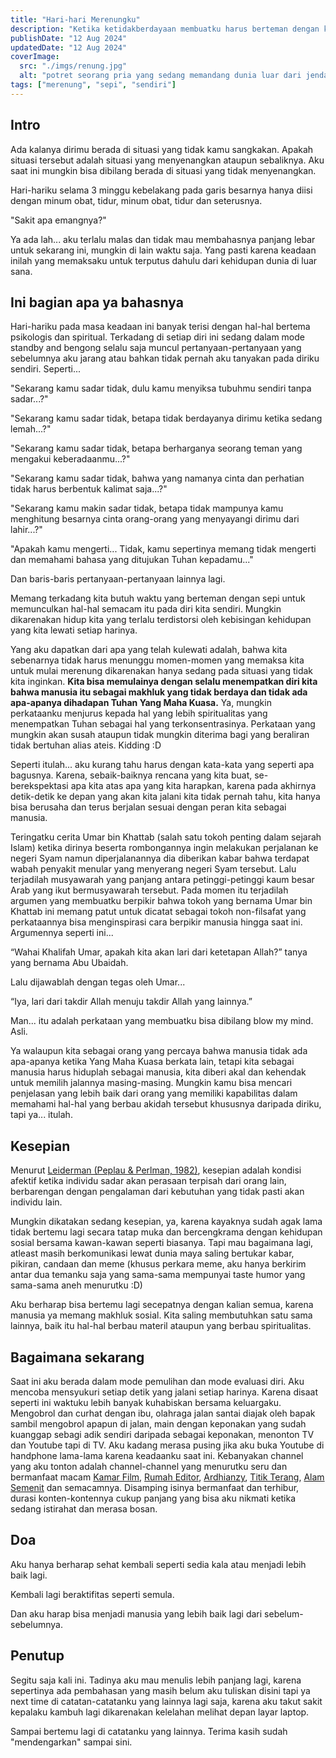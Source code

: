 ```yaml
---
title: "Hari-hari Merenungku"
description: "Ketika ketidakberdayaan membuatku harus berteman dengan kesepian"
publishDate: "12 Aug 2024"
updatedDate: "12 Aug 2024"
coverImage:
  src: "./imgs/renung.jpg"
  alt: "potret seorang pria yang sedang memandang dunia luar dari jendala panjang rumahnya"
tags: ["merenung", "sepi", "sendiri"]
---
```


## Intro

Ada kalanya dirimu berada di situasi yang tidak kamu sangkakan. Apakah situasi tersebut adalah situasi yang menyenangkan ataupun sebaliknya. Aku saat ini mungkin bisa dibilang berada di situasi yang tidak menyenangkan.

Hari-hariku selama 3 minggu kebelakang pada garis besarnya hanya diisi dengan minum obat, tidur, minum obat, tidur dan seterusnya.

"Sakit apa emangnya?"

Ya ada lah... aku terlalu malas dan tidak mau membahasnya panjang lebar untuk sekarang ini, mungkin di lain waktu saja. Yang pasti karena keadaan inilah yang memaksaku untuk terputus dahulu dari kehidupan dunia di luar sana.

## Ini bagian apa ya bahasnya

Hari-hariku pada masa keadaan ini banyak terisi dengan hal-hal bertema psikologis dan spiritual. Terkadang di setiap diri ini sedang dalam mode standby and bengong selalu saja muncul pertanyaan-pertanyaan yang sebelumnya aku jarang atau bahkan tidak pernah aku tanyakan pada diriku sendiri. Seperti...

"Sekarang kamu sadar tidak, dulu kamu menyiksa tubuhmu sendiri tanpa sadar...?"

"Sekarang kamu sadar tidak, betapa tidak berdayanya dirimu ketika sedang lemah...?"

"Sekarang kamu sadar tidak, betapa berharganya seorang teman yang mengakui keberadaanmu...?"

"Sekarang kamu sadar tidak, bahwa yang namanya cinta dan perhatian tidak harus berbentuk kalimat saja...?"

"Sekarang kamu makin sadar tidak, betapa tidak mampunya kamu menghitung besarnya cinta orang-orang yang menyayangi dirimu dari lahir...?"

"Apakah kamu mengerti... Tidak, kamu sepertinya memang tidak mengerti dan memahami bahasa yang ditujukan Tuhan kepadamu..."

Dan baris-baris pertanyaan-pertanyaan lainnya lagi.

Memang terkadang kita butuh waktu yang berteman dengan sepi untuk memunculkan hal-hal semacam itu pada diri kita sendiri. Mungkin dikarenakan hidup kita yang terlalu terdistorsi oleh kebisingan kehidupan yang kita lewati setiap harinya.

Yang aku dapatkan dari apa yang telah kulewati adalah, bahwa kita sebenarnya tidak harus menunggu momen-momen yang memaksa kita untuk mulai merenung dikarenakan hanya sedang pada situasi yang tidak kita inginkan. <b>Kita bisa memulainya dengan selalu menempatkan diri kita bahwa manusia itu sebagai makhluk yang tidak berdaya dan tidak ada apa-apanya dihadapan Tuhan Yang Maha Kuasa.</b> Ya, mungkin perkataanku menjurus kepada hal yang lebih spiritualitas yang menempatkan Tuhan sebagai hal yang terkonsentrasinya. Perkataan yang mungkin akan susah ataupun tidak mungkin diterima bagi yang beraliran tidak bertuhan alias ateis. Kidding :D

Seperti itulah... aku kurang tahu harus dengan kata-kata yang seperti apa bagusnya. Karena, sebaik-baiknya rencana yang kita buat, se-berekspektasi apa kita atas apa yang kita harapkan, karena pada akhirnya detik-detik ke depan yang akan kita jalani kita tidak pernah tahu, kita hanya bisa berusaha dan terus berjalan sesuai dengan peran kita sebagai manusia.

Teringatku cerita Umar bin Khattab (salah satu tokoh penting dalam sejarah Islam) ketika dirinya beserta rombongannya ingin melakukan perjalanan ke negeri Syam namun diperjalanannya dia diberikan kabar bahwa terdapat wabah penyakit menular yang menyerang negeri Syam tersebut. Lalu terjadilah musyawarah yang panjang antara petinggi-petinggi kaum besar Arab yang ikut bermusyawarah tersebut. Pada momen itu terjadilah argumen yang membuatku berpikir bahwa tokoh yang bernama Umar bin Khattab ini memang patut untuk dicatat sebagai tokoh non-filsafat yang perkataannya bisa menginspirasi cara berpikir manusia hingga saat ini. Argumennya seperti ini...

“Wahai Khalifah Umar, apakah kita akan lari dari ketetapan Allah?” tanya yang bernama Abu Ubaidah.

Lalu dijawablah dengan tegas oleh Umar...

“Iya, lari dari takdir Allah menuju takdir Allah yang lainnya.”

Man... itu adalah perkataan yang membuatku bisa dibilang blow my mind. Asli.

Ya walaupun kita sebagai orang yang percaya bahwa manusia tidak ada apa-apanya ketika Yang Maha Kuasa berkata lain, tetapi kita sebagai manusia harus hiduplah sebagai manusia, kita diberi akal dan kehendak untuk memilih jalannya masing-masing.
Mungkin kamu bisa mencari penjelasan yang lebih baik dari orang yang memiliki kapabilitas dalam memahami hal-hal yang berbau akidah tersebut khususnya daripada diriku, tapi ya... itulah.

## Kesepian

Menurut [Leiderman (Peplau & Perlman, 1982)](https://peplau.psych.ucla.edu/wp-content/uploads/sites/141/2017/07/Perlman-Peplau-98.pdf), kesepian adalah kondisi afektif ketika individu sadar akan perasaan terpisah dari orang lain, berbarengan dengan pengalaman dari kebutuhan yang tidak pasti akan individu lain.

Mungkin dikatakan sedang kesepian, ya, karena kayaknya sudah agak lama tidak bertemu lagi secara tatap muka dan bercengkrama dengan kehidupan sosial bersama kawan-kawan seperti biasanya. Tapi mau bagaimana lagi, atleast masih berkomunikasi lewat dunia maya saling bertukar kabar, pikiran, candaan dan meme (khusus perkara meme, aku hanya berkirim antar dua temanku saja yang sama-sama mempunyai taste humor yang sama-sama aneh menurutku :D)

Aku berharap bisa bertemu lagi secepatnya dengan kalian semua, karena manusia ya memang makhluk sosial. Kita saling membutuhkan satu sama lainnya, baik itu hal-hal berbau materil ataupun yang berbau spiritualitas.

## Bagaimana sekarang

Saat ini aku berada dalam mode pemulihan dan mode evaluasi diri. Aku mencoba mensyukuri setiap detik yang jalani setiap harinya. Karena disaat seperti ini waktuku lebih banyak kuhabiskan bersama keluargaku. Mengobrol dan curhat dengan ibu, olahraga jalan santai diajak oleh bapak sambil mengobrol apapun di jalan, main dengan keponakan yang sudah kuanggap sebagi adik sendiri daripada sebagai keponakan, menonton TV dan Youtube tapi di TV. Aku kadang merasa pusing jika aku buka Youtube di handphone lama-lama karena keadaanku saat ini. Kebanyakan channel yang aku tonton adalah channel-channel yang menurutku seru dan bermanfaat macam [Kamar Film](https://www.youtube.com/@kamarfilm4215), [Rumah Editor](https://www.youtube.com/@RumahEditor), [Ardhianzy](https://www.youtube.com/@ardhianzy), [Titik Terang](https://www.youtube.com/@TitikTerang.), [Alam Semenit](https://www.youtube.com/@AlamSemenit) dan semacamnya. Disamping isinya bermanfaat dan terhibur, durasi konten-kontennya cukup panjang yang bisa aku nikmati ketika sedang istirahat dan merasa bosan.

## Doa

Aku hanya berharap sehat kembali seperti sedia kala atau menjadi lebih baik lagi.

Kembali lagi beraktifitas seperti semula.

Dan aku harap bisa menjadi manusia yang lebih baik lagi dari sebelum-sebelumnya.

## Penutup

Segitu saja kali ini. Tadinya aku mau menulis lebih panjang lagi, karena sepertinya ada pembahasan yang masih belum aku tuliskan disini tapi ya next time di catatan-catatanku yang lainnya lagi saja, karena aku takut sakit kepalaku kambuh lagi dikarenakan kelelahan melihat depan layar laptop.

Sampai bertemu lagi di catatanku yang lainnya. Terima kasih sudah "mendengarkan" sampai sini.